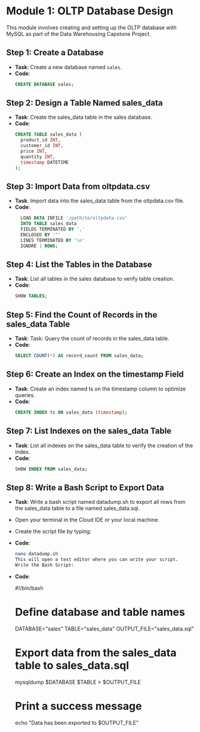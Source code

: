 # Module 1: OLTP Database Design

This module involves creating and setting up the OLTP database with MySQL as part of the Data Warehousing Capstone Project.

## Step 1: Create a Database
- **Task**: Create a new database named `sales`.
- **Code**:
  ```sql
  CREATE DATABASE sales;

## Step 2: Design a Table Named sales_data
- **Task**: Create the sales_data table in the sales database.
- **Code**:
  ```sql
  CREATE TABLE sales_data (
    product_id INT,
    customer_id INT,
    price INT,
    quantity INT,
    timestamp DATETIME
  );

## Step 3: Import Data from oltpdata.csv
- **Task**: Import data into the sales_data table from the oltpdata.csv file.
- **Code**:
  ```sql
    LOAD DATA INFILE '/path/to/oltpdata.csv'
    INTO TABLE sales_data
    FIELDS TERMINATED BY ',' 
    ENCLOSED BY '"'
    LINES TERMINATED BY '\n'
    IGNORE 1 ROWS;

## Step 4: List the Tables in the Database
- **Task**: List all tables in the sales database to verify table creation.
- **Code**:
  ```sql
  SHOW TABLES;

## Step 5: Find the Count of Records in the sales_data Table
- **Task**: Task: Query the count of records in the sales_data table.
- **Code**:
  ```sql
  SELECT COUNT(*) AS record_count FROM sales_data;

## Step 6: Create an Index on the timestamp Field
- **Task**: Create an index named ts on the timestamp column to optimize queries.
- **Code**:
  ```sql
  CREATE INDEX ts ON sales_data (timestamp);

## Step 7: List Indexes on the sales_data Table
- **Task**: List all indexes on the sales_data table to verify the creation of the index.
- **Code**:
  ```sql
  SHOW INDEX FROM sales_data;

## Step 8: Write a Bash Script to Export Data
- **Task**: Write a bash script named datadump.sh to export all rows from the sales_data table to a file named sales_data.sql.
- Open your terminal in the Cloud IDE or your local machine.
- Create the script file by typing:
- **Code**:
  ```sh
  nano datadump.sh
  This will open a text editor where you can write your script.
  Write the Bash Script:
- **Code**:

  #!/bin/bash

  # Define database and table names
  DATABASE="sales"
  TABLE="sales_data"
  OUTPUT_FILE="sales_data.sql"
  
  # Export data from the sales_data table to sales_data.sql
  mysqldump $DATABASE $TABLE > $OUTPUT_FILE
  
  # Print a success message
  echo "Data has been exported to $OUTPUT_FILE"
